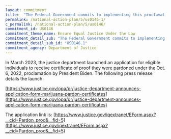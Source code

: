 ```yaml
---
layout: commitment
title:  "The Federal Government commits to implementing this proclamation, including by issuing certificates to eligible applicants who were convicted or charged with marijuana possession."
permalink: /national-action-plan/5/us0146-1/
c_permalink: /national-action-plan/5/us0146/
commitment_id: US0146
commitment_theme_name: Ensure Equal Justice Under the Law
commitment_detail_sub: "The Federal Government commits to implementing this proclamation, including by issuing certificates to eligible applicants who were convicted or charged with marijuana possession."
commitment_detail_sub_id: "US0146.1"
commitment_agency: Department of Justice
---
```


In March 2023, the justice department launched an application for eligible individuals to receive certificate of proof they were pardoned under the Oct. 6, 2022, proclamation by President Biden. The following press release details the launch:

[https://www.justice.gov/opa/pr/justice-department-announces-application-form-marijuana-pardon-certificates](https://www.justice.gov/opa/pr/justice-department-announces-application-form-marijuana-pardon-certificates)

The application link is: 
[https://www.justice.gov/iqextranet/EForm.aspx?__cid=Pardon_prod&__fid=5](https://www.justice.gov/iqextranet/EForm.aspx?__cid=Pardon_prod&__fid=5)